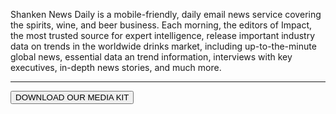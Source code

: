 Shanken News Daily is a mobile-friendly, daily email news service covering the spirits, wine, and beer business. Each morning, the editors of Impact, the most trusted source for expert intelligence, release important industry data on trends in the worldwide drinks market, including up-to-the-minute global news, essential data an trend information, interviews with key executives, in-depth news stories, and much more.

---

<button type="url" class="btn btn-primary">DOWNLOAD OUR MEDIA KIT</button>
